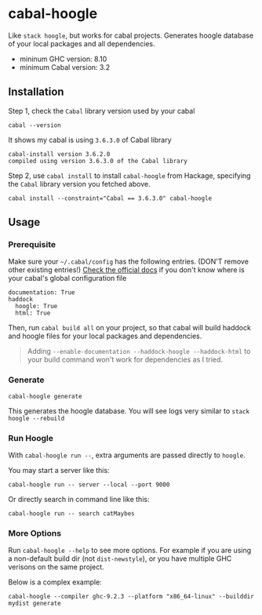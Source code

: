 # cabal-hoogle

Like `stack hoogle`, but works for cabal projects. Generates hoogle database of your local packages and all dependencies.

- mininum GHC version: 8.10
- minimum Cabal version: 3.2

## Installation

Step 1, check the `Cabal` library version used by your cabal
```
cabal --version
```
It shows my cabal is using `3.6.3.0` of Cabal library
```
cabal-install version 3.6.2.0
compiled using version 3.6.3.0 of the Cabal library 
```

Step 2, use `cabal install` to install `cabal-hoogle` from Hackage, specifying the `Cabal` library version you fetched above.
```
cabal install --constraint="Cabal == 3.6.3.0" cabal-hoogle
```

## Usage

### Prerequisite

Make sure your `~/.cabal/config` has the following entries. (DON'T remove other existing entries!) [Check the official docs](https://cabal.readthedocs.io/en/3.6/installing-packages.html) if you don't know where is your cabal's global configuration file 

```
documentation: True
haddock
  hoogle: True
  html: True
```

Then, run `cabal build all` on your project, so that cabal will build haddock and
hoogle files for your local packages and dependencies.

> Adding `--enable-documentation --haddock-hoogle --haddock-html` to your build command won't work for dependencies as I tried.

### Generate
```
cabal-hoogle generate
```

This generates the hoogle database. You will see logs very similar to `stack hoogle --rebuild`

### Run Hoogle

With `cabal-hoogle run --`, extra arguments are passed directly to `hoogle`.

You may start a server like this:
```
cabal-hoogle run -- server --local --port 9000
```

Or directly search in command line like this:
```
cabal-hoogle run -- search catMaybes
```

### More Options

Run `cabal-hoogle --help` to see more options. For example if you are using a non-default build dir (not `dist-newstyle`), or you have multiple GHC verisons on the same project.

Below is a complex example:
```
cabal-hoogle --compiler ghc-9.2.3 --platform "x86_64-linux" --builddir mydist generate
```